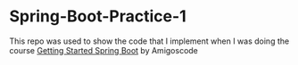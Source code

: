 # Spring-Boot-Practice-1
This repo was used to show the code that I implement when I was doing the course [Getting Started Spring Boot](https://amigoscode.com/p/spring-boot) by Amigoscode

